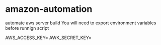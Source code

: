 amazon-automation
=================

automate aws server build
You will need to export environment variables before runnign script

AWS_ACCESS_KEY=
AWK_SECRET_KEY=
